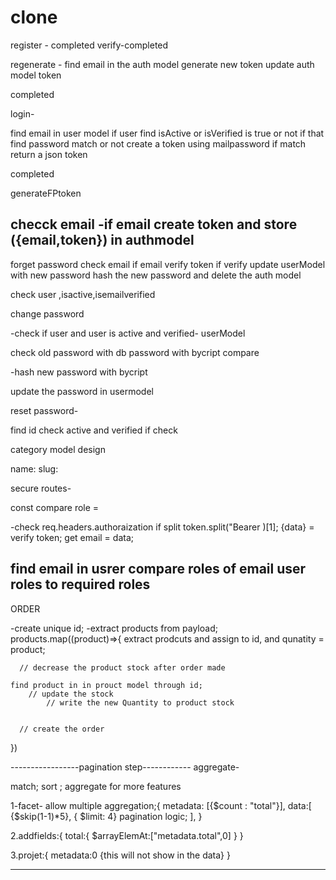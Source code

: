 # clone

register - completed
verify-completed

regenerate -
find email in the auth model
generate new token
update auth model token 

completed

login-

find email in user model
if user find isActive or isVerified is true or not
if that find password match or not
create a token using mailpassword 
if match return a json token

completed 


generateFPtoken

checck email
-if email create token and store ({email,token}) in authmodel
-





forget password 
check email if email
verify token
if verify
update userModel with new password hash the new password
and delete the auth model


check user ,isactive,isemailverified

change password 

-check if user and user is active and verified- userModel

check old password with db password with bycript compare

-hash new password with bycript

update the password in usermodel

reset password-

find id check active and verified
if check 


category model design

name:
slug:


secure routes-

const compare role =



-check req.headers.authoraization
if split token.split("Bearer )[1];
 {data} = verify token;
 get email = data;

 find email in usrer 
 compare roles of email user roles to required roles
 ---


ORDER

-create unique id;
-extract products from payload;
products.map((product)=>{
    extract prodcuts and assign to id, and qunatity = product;

      // decrease the product stock after order made

    find product in in prouct model through id;
        // update the stock
            // write the new Quantity to product stock


      // create the order

})


-----------------pagination step------------
aggregate-

match;
sort ; aggregate for more features

1-facet- allow multiple aggregation;{
metadata: [{$count : "total"}],
data:[
    {$skip(1-1)*5},
   { $limit: 4}       pagination logic;
],
}

2.addfields:{
    total:{
        $arrayElemAt:["metadata.total",0]
    }
}

3.projet:{
    metadata:0   {this will not show in the data}
}

-----------------------------------------------
